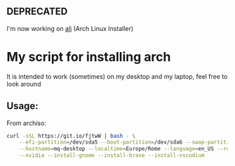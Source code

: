 ## DEPRECATED

I'm now working on [ali](https://github.com/mquarneti/ali) (Arch Linux Installer)

# My script for installing arch

It is intended to work (sometimes) on my desktop and my laptop, feel free to look around

## Usage:

From archiso:

```sh
curl -sSL https://git.io/fjtwW | bash - \
    --efi-partition=/dev/sda5 --boot-partition=/dev/sda6 --swap-partition=/dev/sda7 --root-partition=/dev/sda8 \
    --hostname=mq-desktop --localtime=Europe/Rome --language=en_US --root-password=password --user-name=manuel \
	--nvidia --install-gnome --install-brave --install-vscodium
```
